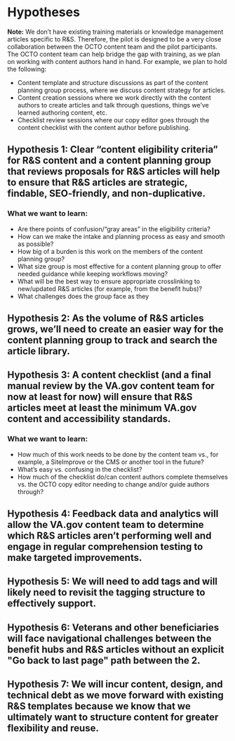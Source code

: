 # Hypotheses

**Note:** We don’t have existing training materials or knowledge management articles specific to R&S. Therefore, the pilot is designed to be a very close collaboration between the OCTO content team and the pilot participants. The OCTO content team can help bridge the gap with training, as we plan on working with content authors hand in hand. For example, we plan to hold the following:
 - Content template and structure discussions as part of the content planning group process, where we discuss content strategy for articles.
 - Content creation sessions where we work directly with the content authors to create articles and talk through questions, things we’ve learned authoring content, etc.
 - Checklist review sessions where our copy editor goes through the content checklist with the content author before publishing.

## Hypothesis 1: Clear “content eligibility criteria” for R&S content and a content planning group that reviews proposals for R&S articles will help to ensure that R&S articles are strategic, findable, SEO-friendly, and non-duplicative.

### What we want to learn:
- Are there points of confusion/“gray areas” in the eligibility criteria?
- How can we make the intake and planning process as easy and smooth as possible?
- How big of a burden is this work on the members of the content planning group?
- What size group is most effective for a content planning group to offer needed guidance while keeping workflows moving?
- What will be the best way to ensure appropriate crosslinking to new/updated R&S articles (for example, from the benefit hubs)?
- What challenges does the group face as they 

## Hypothesis 2: As the volume of R&S articles grows, we’ll need to create an easier way for the content planning group to track and search the article library.

## Hypothesis 3: A content checklist (and a final manual review by the VA.gov content team for now at least for now) will ensure that R&S articles meet at least the minimum VA.gov content and accessibility standards.

### What we want to learn: 
- How much of this work needs to be done by the content team vs., for example, a SiteImprove or the CMS or another tool in the future?
- What’s easy vs. confusing in the checklist?
- How much of the checklist do/can content authors complete themselves vs. the OCTO copy editor needing to change and/or guide authors through? 

## Hypothesis 4: Feedback data and analytics will allow the VA.gov content team to determine which R&S articles aren’t performing well and engage in regular comprehension testing to make targeted improvements.

## Hypothesis 5: We will need to add tags and will likely need to revisit the tagging structure to effectively support.

## Hypothesis 6: Veterans and other beneficiaries will face navigational challenges between the benefit hubs and R&S articles without an explicit "Go back to last page" path between the 2.

## Hypothesis 7: We will incur content, design, and technical debt as we move forward with existing R&S templates because we know that we ultimately want to structure content for greater flexibility and reuse.
